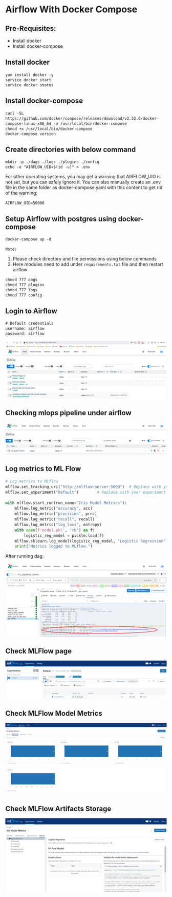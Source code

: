# Airflow With Docker Compose

## Pre-Requisites:
- Install docker
- Install docker-compose

## Install docker 

```shell
yum install docker -y
service docker start
service docker status
```

## Install docker-compose

```shell
curl -SL https://github.com/docker/compose/releases/download/v2.32.0/docker-compose-linux-x86_64 -o /usr/local/bin/docker-compose
chmod +x /usr/local/bin/docker-compose
docker-compose version
```

## Create directories with below command

```shell
mkdir -p ./dags ./logs ./plugins ./config
echo -e "AIRFLOW_UID=$(id -u)" > .env
```

For other operating systems, you may get a warning that AIRFLOW_UID is not set, but you can safely ignore it. You can also manually create an .env file in the same folder as docker-compose.yaml with this content to get rid of the warning:

```shell
AIRFLOW_UID=50000
```

## Setup Airflow with postgres using docker-compose

```shell
docker-compose up -d
```

```Note:``` 
1. Please check directory and file permissions using below commands
2. Here modules need to add under ```requirements.txt``` file and then restart airflow

```shell
chmod 777 dags
chmod 777 plugins
chmod 777 logs
chmod 777 config
```

## Login to Airflow

```shell
# Default credentials
username: airflow
password: airflow
```

![Airflow Login Page](../images/airflow_login.png)

## Checking mlops pipeline under airflow

![MLOPS pipeline Demo](../images/ml_pipeline_demo.png)

## Log metrics to ML Flow

```py
# Log metrics to MLflow
mlflow.set_tracking_uri("http://mlflow-server:5000")  # Replace with your MLflow tracking server URI
mlflow.set_experiment("Default")        # Replace with your experiment name

with mlflow.start_run(run_name="Iris Model Metrics"):
    mlflow.log_metric("accuracy", acc)
    mlflow.log_metric("precision", prec)
    mlflow.log_metric("recall", recall)
    mlflow.log_metric("log_loss", entropy)
    with open(f'model.pkl', 'rb') as f:
        logistic_reg_model = pickle.load(f)
    mlflow.sklearn.log_model(logistic_reg_model, "Logistic Regression")
    print("Metrics logged to MLflow.")
```

After running dag:

![MLOPS pipeline Demo RUN](../images/ml_pipeline_metrics.png)

## Check MLFlow page

![MLFlow page](../images/mlflow_page.png)

## Check MLFlow Model Metrics

![MLFlow Model Metrics](../images/mlflow_model_metrics.png)

## Check MLFlow Artifacts Storage

![MLFlow Artifacts Storage](../images/mlflow_artifacts_storage.png)
